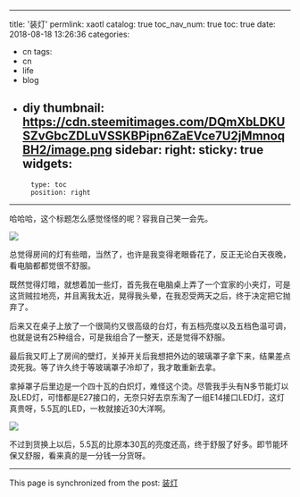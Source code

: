 
---
title: '装灯'
permlink: xaotl
catalog: true
toc_nav_num: true
toc: true
date: 2018-08-18 13:26:36
categories:
- cn
tags:
- cn
- life
- blog
- diy
thumbnail: https://cdn.steemitimages.com/DQmXbLDKUSZvGbcZDLuVSSKBPipn6ZaEVce7U2jMmnoqBH2/image.png
sidebar:
    right:
        sticky: true
widgets:
    -
        type: toc
        position: right
---


哈哈哈，这个标题怎么感觉怪怪的呢？容我自己笑一会先。

![](https://cdn.steemitimages.com/DQmXbLDKUSZvGbcZDLuVSSKBPipn6ZaEVce7U2jMmnoqBH2/image.png)


总觉得房间的灯有些暗，当然了，也许是我变得老眼昏花了，反正无论白天夜晚，看电脑都都觉很不舒服。


既然觉得灯暗，就想着加一些灯，首先我在电脑桌上弄了一个宜家的小夹灯，可是这货贼拉地亮，并且离我太近，晃得我头晕，在我忍受两天之后，终于决定把它抛弃了。

后来又在桌子上放了一个很简约又很高级的台灯，有五档亮度以及五档色温可调，也就是说有25种组合，可是我组合了一整天，还是觉得不舒服。

最后我又盯上了房间的壁灯，关掉开关后我想把外边的玻璃罩子拿下来，结果差点烫死我。等了许久终于等玻璃罩子冷却了，我才敢重新去拿。

拿掉罩子后里边是一个四十瓦的白炽灯，难怪这个烫。尽管我手头有N多节能灯以及LED灯，可惜都是E27接口的，无奈只好去京东淘了一组E14接口LED灯，这灯真贵呀，5.5瓦的LED，一枚就接近30大洋啊。

![](https://cdn.steemitimages.com/DQmeUjakqNCXwnxHjGSr2mJqzkDvecHKrCB5AXooDiHQxZE/image.png)

不过到货换上以后，5.5瓦的比原本30瓦的亮度还高，终于舒服了好多。即节能环保又舒服，看来真的是一分钱一分货呀。

- - -

This page is synchronized from the post: [装灯](https://steemit.com/@oflyhigh/xaotl)
